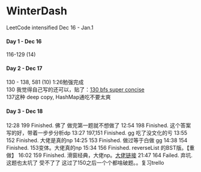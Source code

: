 # WinterDash
LeetCode intensified Dec 16 - Jan.1

#### Day 1 - Dec 16
116-129 (14)

#### Day 2 - Dec 17
130 - 138, 581 (10) 1:26勉强完成 <br>
130 我觉得自己写的还可以，贴了：[130 bfs super concise](https://leetcode.com/problems/surrounded-regions/discuss/453448/java-concise-bfs)<br>
137这种 deep copy, HashMap通吃不要太爽

#### Day 3 - Dec 18
12:28 199 Finished. 佛了 做完第一题就不想做了
12:54 198 Finished. 这个答案写的好，带着一步步分析dp
13:27 197,151 Finished. gg 吃了没文化的亏
13:55 152 Finished. 大佬是真的np
14:25 153 Finished. 做过等于白做 gg
14:38 154 Finished. 153变体。大佬真的np
15:34 156 Finished. reverseList 的BST版。【重做】
16:02 159 Finished. 滑窗经典，大佬np。[大佬链接](http://www.noteanddata.com/leetcode-159-Longest-Substring-with-At-Most-Two-Distinct-Characters-java-sliding-windows-solution-note.html)
21:47 164 Failed. 弃坑.这题也太坑了
受不了了 这过了150之后一个个都啥破题。。复习trello 

